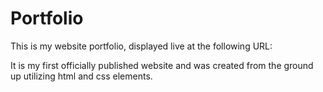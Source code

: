 # Portfolio
This is my website portfolio, displayed live at the following URL: 

It is my first officially published website and was created from the ground up utilizing html and css elements.
